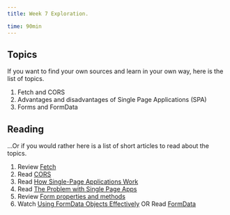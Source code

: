 ```yaml
---
title: Week 7 Exploration.

time: 90min
---
```


## Topics

If you want to find your own sources and learn in your own way, here is the list of topics.

1. Fetch and CORS
2. Advantages and disadvantages of Single Page Applications (SPA)
3. Forms and FormData

## Reading

...Or if you would rather here is a list of short articles to read about the topics.

1. Review [Fetch](https://javascript.info/fetch)
2. Read [CORS](https://javascript.info/fetch-crossorigin)
3. Read [How Single-Page Applications Work](https://blog.pshrmn.com/how-single-page-applications-work/)
4. Read [The Problem with Single Page Apps](https://gomakethings.com/the-problem-with-single-page-apps/)
5. Review [Form properties and methods](https://javascript.info/form-elements)
6. Watch [Using FormData Objects Effectively](https://www.youtube.com/watch?v=GWJhE7Licjs) OR Read [FormData](https://javascript.info/formdata)